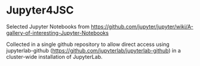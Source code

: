 # Jupyter4JSC

Selected Jupyter Notebooks from
https://github.com/jupyter/jupyter/wiki/A-gallery-of-interesting-Jupyter-Notebooks

Collected in a single github repository to allow direct access using jupyterlab-github (https://github.com/jupyterlab/jupyterlab-github) in a cluster-wide installation of JupyterLab.


